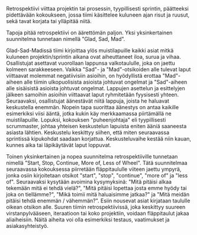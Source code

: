 Retrospektiivi viittaa projektin tai prosessin, tyypillisesti sprintin, päätteeksi pidettävään kokoukseen, jossa tiimi käsittelee kuluneen ajan risut ja ruusut, sekä tavat korjata tai ylläpitää niitä.

Tapoja pitää retrospektiivi on äärettömän paljon. Yksi yksinkertainen suunnitelma tunnetaan nimellä "Glad, Sad, Mad".

Glad-Sad-Madissä tiimi kirjoittaa ylös muistilapuille kaikki asiat mitkä kuluneen projektin/sprintin aikana ovat aiheuttaneet iloa, surua ja vihaa. Osallistujat asettavat vuorollaan lappunsa valkotaululle, joka on jaettu kolmeen sarakkeeseen. Vaikka "Sad"- ja "Mad"-otsikoiden alle tulevat laput viittaavat molemmat negatiivisiin asioihin, on hyödyllistä erottaa "Mad"-aiheen alle tiimin ulkopuolisista asioista johtuvat ongelmat ja "Sad"-aiheen alle sisäisistä asioista johtuvat ongelmat. Lappujen asettelun ja esittelyjen jälkeen samoihin asioihin viittaavat laput ryhmitetään fyysisesti yhteen. Seuraavaksi, osallistujat äänestävät niitä lappuja, joista he haluavat keskustella enemmän. Nopein tapa suorittaa äänestys on antaa kaikille esimerkiksi viisi ääntä, jotka kukin käy merkkaamassa piirtämällä ne muistilapuille. Lopuksi, kokouksen "puheenjohtaja" eli tyypillisesti scrummaster, johtaa yhteisen keskustelun lapuista eniten ääniä saaneesta asiasta lähtien. Keskustelu keskittyy siihen, että miten seuraavassa sprintissä kipukohdat saadaan korjattua. Keskusteluvaihe kestää niin kauan, kunnes aika tai läpikäytävät laput loppuvat.

Toinen yksinkertainen ja nopea suunnitelma retrospektiiville tunnetaan nimellä "Start, Stop, Continue, More of, Less of Wheel". Tätä suunnitelmaa seuraavassa kokouksessa piirretään fläppitaululle viiteen jaettu ympyrä, jonka osiin kirjoitetaan otsikot "start", "stop", "continue", "more of" ja "less of". Seuraavaksi kysytään avoimina kysymyksinä: "Mitä pitäisi alkaa tekemään mitä ei tehdä vielä?", "Mitä pitäisi lopettaa josta emme hyödy tai joka on tiellämme?", "Mikä toimii mitä haluaisimme jatkaa?" ja "Mitä meidän pitäisi tehdä enemmän / vähemmän?". Esiin nousevat asiat kirjataan taululle oikean otsikon alle. Suuren tiimin retrospektiivissä, joka keskittyy suureen virstanpylvääseen, iteraatioon tai koko projektiin, voidaan fläppitaulut jakaa aliaiheisiin. Näitä aiheita voi olla esimerkiksi testaus, vaatimukset ja asiakasyhteistyö.

